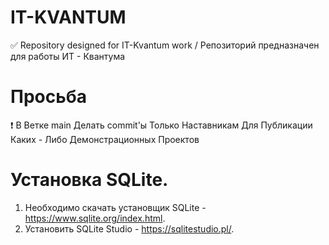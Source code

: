 # IT-KVANTUM
✅ Repository designed for IT-Kvantum work / Репозиторий предназначен для работы ИТ - Квантума

# Просьба
❗ В Ветке main Делать commit'ы Только Наставникам Для Публикации Каких - Либо Демонстрационных Проектов


# Установка SQLite.
1. Необходимо скачать установщик SQLite - https://www.sqlite.org/index.html.
2. Установить SQLite Studio - https://sqlitestudio.pl/.
